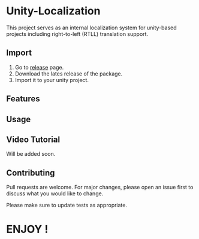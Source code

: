 # Unity-Localization

This project serves as an internal localization system for unity-based projects including right-to-left (RTLL) translation support.

## Import

1. Go to [release](https://github.com/ertanturan/Unity-Localization/releases) page.
2. Download the lates release of the package.
3. Import it to your unity project.

## Features

## Usage



## Video Tutorial

Will be added soon.

## Contributing
Pull requests are welcome. For major changes, please open an issue first to discuss what you would like to change.

Please make sure to update tests as appropriate.


# ENJOY !
